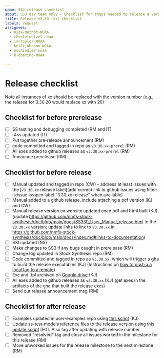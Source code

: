 ```yaml
---
name: SS3 release checklist
about: SS3 dev team only - Checklist for steps needed to release a version of SS3
title: Release v3.30.[xx] checklist
labels: request
assignees:
  - Rick-Methot-NOAA
  - chantelwetzel-noaa
  - iantaylor-NOAA
  - kellijohnson-NOAA
  - nschindler-noaa
  - k-doering-NOAA

---
```


# Release checklist

Note all instances of xx should be replaced with the version number (e.g., the release for 3.30.20 would replace xx with 20)

## Checklist for before prerelease
- [ ] SS testing and debugging completed (RM and IT)
- [ ] r4ss updated (IT)
- [ ] Put together pre-release announcement (RM)
- [ ] code committed and tagged in repo as `v3.30.xx-prerel` (RM)
- [ ] All exes added to github releases as `v3.30.xx-prerel` (RM)
- [ ] Announce prerelease (RM)

## Checklist for before release
- [ ] Manual updated and tagged in repo (CW) - address at least issues with the [`v3.30.xx` release label](add correct link to github issues using filter: is:issue is:open label:"3.30.xx release" when available)
- [ ] Manual added to a github release, include attaching a pdf version (KJ and CW)
- [ ] Manual release version on website updated once pdf and html built (KJ) (update https://github.com/nmfs-stock-synthesis/doc/blob/main/docs/SS330_User_Manual_release.html to the `v3.30.xx` version; update links to link to `v3.30.xx` in https://github.com/nmfs-stock-synthesis/doc/blob/main/docs/index.md#links-to-documentation)
- [ ] SSI updated (NS)
- [ ] Make changes to SS3 if any bugs caught in prerelease (RM)
- [ ] Change log updated in Stock Synthesis repo (RM)
- [ ] Code committed and tagged in repo as `v3.30.xx`, which will trigger a gha to build the release executables (KJ) (Instructions on [how to push a a local tag to a remote](https://github.com/nmfs-stock-synthesis/stock-synthesis/wiki/Stock-Synthesis:-practices-for-maintainers#how-to-push-a-local-tag-up-to-github))
- [ ] Exe and .tpl archived on [Google drive](https://drive.google.com/drive/folders/1Gh_dXi8v3rqawpwn2N6yaaEXZPq6G2io) (KJ)
- [ ] All exes added to github releases as `v3.30.xx` (KJ) (get exes in the artifacts of the gha that built the release exes)
- [ ] Send out release announcement msg (RM)

## Checklist for after release
- [ ] Examples updated in user-examples repo using [this script](https://github.com/nmfs-stock-synthesis/user-examples/blob/main/R/update_examples.R) (KJ)
- [ ] Update ss-test-models reference files to the release version using [this update script](https://github.com/nmfs-stock-synthesis/test-models/blob/main/.github/r_scripts/update_ref_files.R) (EG). Also tag after updating with release number.
- [ ] Removed "resolved" tag and close all issues worked in the milestone for this release (RM)
- [ ] Move unworked issues for the release milestone to the next milestone (RM)
